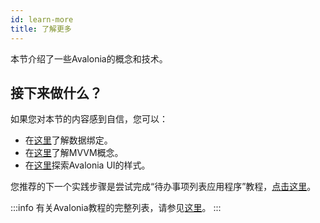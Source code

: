 ```yaml
---
id: learn-more
title: 了解更多
---
```


本节介绍了一些Avalonia的概念和技术。

## 接下来做什么？

如果您对本节的内容感到自信，您可以：

* 在[这里](../basics/data/data-binding)了解数据绑定。
* 在[这里](../concepts/the-mvvm-pattern/)了解MVVM概念。
* 在[这里](../basics/user-interface/styling)探索Avalonia UI的样式。

您推荐的下一个实践步骤是尝试完成“待办事项列表应用程序”教程，[点击这里](https://github.com/AvaloniaUI/Avalonia.Samples/tree/main/src/Avalonia.Samples/CompleteApps/SimpleToDoList)。

:::info
有关Avalonia教程的完整列表，请参见[这里](../tutorials)。
:::